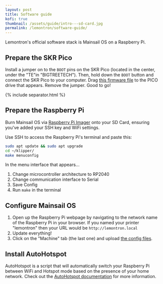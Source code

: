 ```yaml
---
layout: post
title: Software guide
kofi: true
thumbnail: /assets/guide/intro---sd-card.jpg
permalink: /lemontron/software-guide/
---
```


Lemontron's official software stack is Mainsail OS on a Raspberry Pi.

## Prepare the SKR Pico

Install a jumper on to the `BOOT` pins on the SKR Pico (located in the center, under the "TE"in "BIGTREETECH"). Then,
hold down the `BOOT` button and connect the SKR
Pico to your computer. Drag [this firmware file](/assets/downloads/klipper.uf2) to the PICO drive that appears. Remove
the jumper. Good to go!

{% include separator.html %}

## Prepare the Raspberry Pi

Burn Mainsail OS via [Raspberry Pi Imager](https://www.raspberrypi.com/software/) onto your SD Card, ensuring you've
added your SSH key and WiFi settings.

Use SSH to access the Raspberry Pi's terminal and paste this:

```bash
sudo apt update && sudo apt upgrade
cd ~/klipper/
make menuconfig
```

In the menu interface that appears... 

1. Change microcontroller architecture to RP2040
2. Change communication interface to Serial
3. Save Config
4. Run `make` in the terminal

## Configure Mainsail OS

1. Open up the Raspberry Pi webpage by navigating to the network name of the Raspberry Pi in your browser. If you named
   your printer "lemontron" then your URL would be `http://lemontron.local`
2. Update everything!
3. Click on the "Machine" tab (the last one) and upload [the config files](/assets/downloads/config-20241223-175652.zip).

## Install AutoHotspot

AutoHotspot is a script that will automatically switch your Raspberry Pi between WiFi and Hotspot mode based on the
presence of your home network.
Check out
the [AutoHotspot documentation](https://github.com/RaspberryConnect/AutoHotspot-Installer/tree/master/AutoHotspot-Setup/Autohotspot)
for more information.